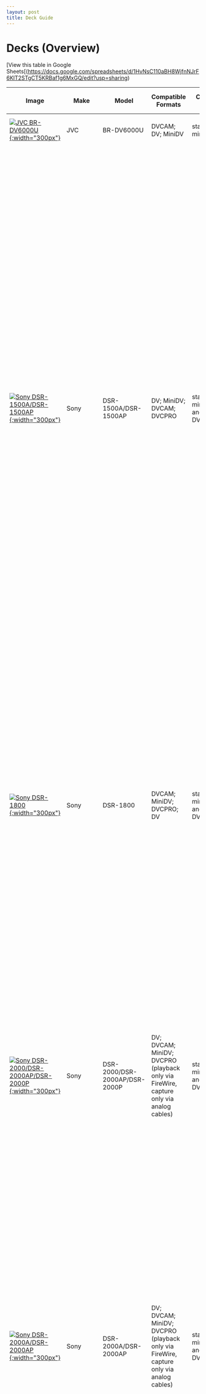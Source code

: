 ```yaml
---
layout: post
title: Deck Guide
---
```



# Decks (Overview)

[View this table in Google Sheets[(https://docs.google.com/spreadsheets/d/1HvNsC110aBH8WjfnNJrF6KlT2STgCT5KRBaf1g6MxGQ/edit?usp=sharing)

| Image | Make | Model | Compatible Formats | Compatible Sizes | Non-compatible Formats | Standard | SP/LP modes | Operation Manual | Service Manual | Power | Cable/Output | Remote 9-pin? | Known Issues/<br/>Unique Characteristics | Known Issues/<br/>Unique Characteristics |
| ------------- | ------------- | ------------- | ------------- | ------------- | ------------- | ------------- | ------------- | ------------- | ------------- | ------------- | ------------- | ------------- | ------------- | ------------- | 
| [![JVC BR-DV6000U](https://mipops.github.io/dvrescue/images/JVC_BR-DV6000.png){:width="300px"}](https://drive.google.com/file/d/1hwV4cXKTYx5cv_OxlIBUJo0ulKr2CxQ9/view) | JVC | BR-DV6000U | DVCAM; DV; MiniDV | standard and mini sizes | HDV; DVCPRO; DVCPRO50; EP/LP | NTSC/PAL | SP mode only | [Link](https://drive.google.com/file/d/1WHUPZllSSey4_JpthZznFUGdRWFoWEa4/view?usp=sharing) |  | DC IN 12V | FireWire 400 4-Pin (IEEE 1394b 4-Pin) | yes |
| [![Sony DSR-1500A/DSR-1500AP](https://mipops.github.io/dvrescue/images/Sony_DSR-1500A.png){:width="300px"}](https://drive.google.com/file/d/1lhkLrlu8ZfTvh0_0T3KfAQIUGT2idiw6/view) | Sony | DSR-1500A/DSR-1500AP | DV; MiniDV; DVCAM; DVCPRO | standard and mini sizes, L and M sizes of DVCPRO | HDV; DVCPRO; DVCPRO50; EP/LP | NTSC | SP mode only | [Link](https://drive.google.com/file/d/1nXwG5qYRxtWYIDFPjOfrvjR5qrIkbItM/view?usp=sharing) | [Link](https://drive.google.com/file/d/1Wa-OX_OLy_NwtHbYwWj9UMLTaraT1pxA/view?usp=sharing) | AC IN | FireWire 400 6-Pin (IEEE 1394a 6-Pin) | yes | To ensure compatibility with DVRescue, avfctl, and vrecord, make sure that Video input is set to iLink vs. 9-pin (in Setp-up Menu/Video Output) and that the Video output on the main display is set to "SG" (vs. "iLink") by clicking the "Video" button on the front panel of the deck (push the button until it displays "SG SG SG"). Built-into the DSR-1500A VTR is the i.LINK interface, which is based upon the IEEE1394 (DV, Firewire) standard. The i.LINK enables a single cable to simultaneously carry digital video and audio signals, as well as data and control signals with virtually no quality degradation. This simple connection offers an ideal solution for connecting the DSR-1500A with i.LINK interface equipped compatible nonlinear editing systems and other computer-related products. Make sure that you hit the SET button after changing any of the settings. The display should read "Saving..." and then exit the menu. | **LOCAL/REMOTE switch:** If the LOCAL/REMOTE switch is set to REMOTE, the  COUNTER SELECT button does not operate while the  tape is moving. In this case, make the time data selection  via the external equipment connected to the REMOTE  connector on the rear panel. |
| [![Sony DSR-1800](https://mipops.github.io/dvrescue/images/Sony_DSR-1800.png){:width="300px"}](https://drive.google.com/file/d/1hqUXqy1GHt7JtVDNOg_dLSEYLwFf2y_J/view) | Sony | DSR-1800 | DVCAM; MiniDV; DVCPRO; DV | standard and mini sizes, L and M sizes of DVCPRO | HDV; DVCPRO50 | NTSC/PAL | SP/LP  | [Link](https://drive.google.com/file/d/1GNyF9PrF-8dRdytK4FvXDCpV4uXRL_8N/view?usp=sharing) | [Link](https://drive.google.com/file/d/1pE-XoqvMRxnOrdN2NzEbzoV4y3h9W1pH/view?usp=sharing) | AC IN | FireWire 400 6-Pin (IEEE 1394a 6-Pin) | yes | These decks were manufactured without a FireWire port, but users could add them to the deck with kits from the manufacturer. Finding these kits in order to add a FireWire connection to a current  has become difficult. If modified with a kit, the deck name (as it appears in the Terminal, DVRescue and vrecord) might be different than the deck model. A common kit that was purchased from Sony option kit Sony DSBK-190 (which is no longer available from Sony). | When playing back a tape recorded in DVCPRO (25M) format, the SDTI and i.LINK outputs (see “Digital interfaces” on page 10) of this unit are muted. Furthermore, it is not possible to play back the cue-audio track of the tape. --from operation manual |
| [![Sony DSR-2000/DSR-2000AP/DSR-2000P](https://mipops.github.io/dvrescue/images/Sony_DSR-2000.png){:width="300px"}](https://drive.google.com/file/d/1qbkt5eVANWVxf9v1BgLv20vn8_mwrHfT/view) | Sony | DSR-2000/DSR-2000AP/DSR-2000P | DV; DVCAM; MiniDV; DVCPRO (playback only via FireWire, capture only via analog cables) | standard and mini sizes, L and M sizes of DVCPRO | HDV; DVCPRO (via FireWire); DVCPRO50; DVCPRO HD | NTSC | SP/LP  | [Link](https://drive.google.com/file/d/1v4dlbRi4C_y1qLH-4d30w1chZOS7X_zE/view?usp=sharing) | [Link](https://drive.google.com/file/d/1GSCG0vdB4bdrwukkvgdrW09SpFrgJYjN/view?usp=sharing) | AC IN | FireWire 400 6-Pin (IEEE 1394a 6-Pin) | yes | These decks were manufactured without a FireWire port, but users could add them to the deck with kits from the manufacturer. Finding these kits in order to add a FireWire connection to a current  has become difficult. If modified with a kit, the deck name (as it appears in the Terminal, DVRescue and vrecord) might be different than the deck model. A common kit that was purchased from Sony option kit Sony DSBK-190 (which is no longer available from Sony). |
| [![Sony DSR-2000A/DSR-2000AP](https://mipops.github.io/dvrescue/images/Sony_DSR-2000AP.png){:width="300px"}](https://drive.google.com/file/d/1g58BxR9qIQ2f57uIMkRUUTkYgiMPGdtH/view) | Sony | DSR-2000A/DSR-2000AP | DV; DVCAM; MiniDV; DVCPRO (playback only via FireWire, capture only via analog cables) | standard and mini sizes, L and M sizes of DVCPRO | HDV; DVCPRO (via FireWire); DVCPRO50; DVCPRO HD | NTSC | SP/LP  | [Link](https://drive.google.com/file/d/1FGsVfi8nNcq0L5ti3wQNgBDtauVBU4QF/view?usp=sharing) | [Link](https://data2.manualslib.com/pdf7/201/20052/2005163-sony/dsr2000a.pdf?5ea96dfd0de42c09611bfbe0dd833cc5) | AC IN | FireWire 400 6-Pin (IEEE 1394a 6-Pin) | yes | These decks were manufactured without a FireWire port, but users could add them to the deck with kits from the manufacturer. Finding these kits in order to add a FireWire connection to a current  has become difficult. If modified with a kit, the deck name (as it appears in the Terminal, DVRescue and vrecord) might be different than the deck model. A common kit that was purchased from Sony option kit Sony DSBK-190 (which is no longer available from Sony). |
| [![Sony DSR-1000](https://mipops.github.io/dvrescue/images/Sony_DSR-DR1000.png){:width="300px"}](https://drive.google.com/file/d/1_myuNU4AMISauHXJfCfWXj0lfJ3SxFIH/view) | Sony | DSR-1000 | DVCAM |  | HDV or DVCPRO | NTSC/PAL | SP mode only | [Link](https://drive.google.com/file/d/1fwbSL_6ICe0JZV_vxrF7KkNrsRBHm75L/view?usp=drive_link) | [Link](https://data2.manualslib.com/pdf6/134/13315/1331470-sony/dsrdr1000.pdf?4ebaad8933648d78dda5d8d493d7aa50) | AC IN | FireWire 400 6-Pin (IEEE 1394a 6-Pin) | yes | These decks were manufactured without a FireWire port, but users could add them to the deck with kits from the manufacturer. Finding these kits in order to add a FireWire connection to a current  has become difficult. If modified with a kit, the deck name (as it appears in the Terminal, DVRescue and vrecord) might be different than the deck model. A common kit that was purchased from Sony option kit Sony DSBK-190 (which is no longer available from Sony). |
| [![Sony DSR-45/DSR-45P](https://mipops.github.io/dvrescue/images/Sony_DSR-45A.png){:width="300px"}](https://drive.google.com/file/d/1-QOVbAeVA24_EOKg0_8OM7mgEjG_d4Pd/view) | Sony | DSR-45/DSR-45P | DV/MiniDV; DVCAM | standard and mini sizes only | HDV; LP | NTSC | SP mode only (although some users have reported being able to playback and capture LP tapes using this model) | [Link](https://drive.google.com/file/d/1PrTT0m773zr5MOKSMvpotIeCTpddsG4K/view?usp=sharing) | [Link](https://drive.google.com/file/d/1TslKI8cI_G9POZSBEnE_q5VkrC7KkoBG/view?usp=sharing) | AC IN | FireWire 400 4-Pin (IEEE 1394b 4-Pin) | yes |
| [![Sony HVR-M15U](https://mipops.github.io/dvrescue/images/Sony_HVR-M15U.png){:width="300px"}](https://drive.google.com/file/d/1dA1icY-QdgbXrd9DaOJu7IF9HjJUW9Ay/view) | Sony | HVR-M15U | HDV; DV/MiniDV; DVCAM | standard and mini sizes only | LP | NTSC/PAL | SP mode only | [Link](https://drive.google.com/file/d/1VhdLASHbCTBx5g-SqnkJEQB8Qb1dv2oV/view?usp=sharing) | [Link](https://drive.google.com/file/d/1hmNn68Qk8Y9STG6svNUGZmKfln2yG4dI/view?usp=sharing) | DC IN | FireWire 400 4-Pin (IEEE 1394b 4-Pin) | no | Since DVRescue does not currently support transferring HDV (you can capture video only with vrecord and DVRescue, but no audio, even if it is present on the tape), you can capture it with either DVHSCap (if your computer is old enough) from the FireWireSDK toolkit, or with Quicktime. In order to capture both video and audio (using QuickTime) for HDV, use [these settings (access via the deck menu)](https://drive.google.com/drive/folders/1BF1gGzCoxtyxH5gljHj0dOdEM89UJB12?usp=sharing) |
| [![Sony HVR-M25U](https://mipops.github.io/dvrescue/images/Sony_HVR-M25U.png){:width="300px"}](https://drive.google.com/file/d/1Xxh4S2zuBb3dqUnyWOaBmOWP5uJw90jL/view) | Sony | HVR-M25U | HDV; MiniDV; DVCAM |  | LP | NTSC/PAL | SP mode only | [Link](https://drive.google.com/file/d/1Q2tvOp3YlATwyvUDuyF5kIyWUwNO-qg-/view?usp=sharing) |  | AC IN | FireWire 400 4-Pin (IEEE 1394b 4-Pin) | no | Since DVRescue does not currently support transferring HDV (you can capture video only with vrecord and DVRescue, but no audio, even if it is present on the tape), you can capture it with either DVHSCap (if your computer is old enough) from the FireWireSDK toolkit, or with Quicktime. In order to capture both video and audio (using QuickTime) for HDV, use [these settings (access via the deck menu)](https://drive.google.com/drive/folders/1BF1gGzCoxtyxH5gljHj0dOdEM89UJB12?usp=sharing). |
| [![Sony DSR-11](https://mipops.github.io/dvrescue/images/Sony_DSR-11.png){:width="300px"}](https://drive.google.com/file/d/1xI2KUFKU-ziPSFFwrwNigmK1jmWb9shq/view) | Sony | DSR-11 | MiniDV; DVCAM | standard and mini sizes only | LP | NTSC | SP mode only | [Link](https://drive.google.com/file/d/1F9WiWOWM96PjRgyq6llyabWJZ3BYaY0N/view?usp=sharing) |  | DC IN 12V | FireWire 400 4-Pin (IEEE 1394b 4-Pin) | no |
|  | Panasonic | AJ-D250 | DVCPRO | medium; large/standard |  | NTSC | SP mode only | [Link](https://drive.google.com/file/d/1hEhEHsxd-La2jAgcvNOkkDtyv116MDDx/view?usp=sharing) |  | AC IN | FireWire 400 6-Pin (IEEE 1394a 6-Pin) |  | These decks were manufactured without a FireWire port, but users could add them to the deck with kits from the manufacturer. Finding these kits in order to add a FireWire connection to a current  has become difficult. If modified with a kit, the deck name (as it appears in the Terminal, DVRescue and vrecord) might be different than the deck model. |
|  | Panasonic | AJ-D440 | DV; DVCAM; DVCPRO; DVCPRO50 | medium; large/standard | MiniDV, LP | NTSC | SP mode only | [Link](https://drive.google.com/file/d/1-Rw0ZD3nGAmlOjtO5r4LJsicEtr6a-Ya/view?usp=sharing) | [Link](https://drive.google.com/file/d/10N34qK7P8xw9U1DBYcbWvpdU4a-f3jjt/view?usp=sharing) | AC IN | FireWire 400 6-Pin (IEEE 1394a 6-Pin) |  | These decks were manufactured without a FireWire port, but users could add them to the deck with kits from the manufacturer. Finding these kits in order to add a FireWire connection to a current  has become difficult. If modified with a kit, the deck name (as it appears in the Terminal, DVRescue and vrecord) might be different than the deck model. |
|  | Panasonic | AJ-D455 | DV; DVCAM; DVCPRO; DVCPRO50 | medium; large/standard | MiniDV, LP | NTSC | SP mode only | [Link](https://drive.google.com/file/d/1SMqZ9byCKxYWmAntLz51xfc4Yw5iaXp_/view?usp=sharing) |  | AC IN | FireWire 400 6-Pin (IEEE 1394a 6-Pin) |  | These decks were manufactured without a FireWire port, but users could add them to the deck with kits from the manufacturer. Finding these kits in order to add a FireWire connection to a current  has become difficult. If modified with a kit, the deck name (as it appears in the Terminal, DVRescue and vrecord) might be different than the deck model. |
| [![Sony DSR-25](https://mipops.github.io/dvrescue/images/Sony_DSR-25.png){:width="300px"}](https://drive.google.com/file/d/1V2kIs3xO3ivmZgmT-Ul19vU3j-hjEdNM/view) | Sony | DSR-25 | DV; DVCAM | MiniDV; large/standard | LP | NTSC/PAL | SP mode only | [Link](https://drive.google.com/file/d/1Nb9bckzMyLFrE8GH8MAFy8bzy8e1ITV4/view?usp=sharing) | [Link](https://drive.google.com/file/d/1tKwNSMazfd_WKAxjtylbH9V16WiBJJtk/view?usp=sharing) | AC IN | FireWire 400 4-Pin (IEEE 1394b 4-Pin) | no | Audio would have only been recorded on CH 1/2 (CH 3/4 is for dubbing only); no LOCAL/REMOTE switch |
| [![JVC BR-DV3000](https://mipops.github.io/dvrescue/images/JVC_BR-DV3000U.png){:width="300px"}](https://drive.google.com/file/d/10eiNO4V3K0kJh5G4abodIpeH-Zq-Kk_Z/view) | JVC | BR-DV3000 | DV; DVCAM | MiniDV; large/standard | LP; DVCPRO | NTSC/PAL | SP mode only | [Link](https://drive.google.com/file/d/1-zqvPw48WX9Rd9RwlyCySKDFRftUKMqN/view?usp=sharing) |  | DC IN 12V | FireWire 400 6-Pin (IEEE 1394a 6-Pin) | yes | DVCAM cassettes can be recorded in DV format. A tape recorded with the DVCAM format can be used only for playback for this VTR. | This VTR features dual support for NTSC and PAL. Certain functions however, are supported by only one signal system. They are indicated with (NTSC only) or (PAL only). |
| [![JVC BR-600/600UA](https://mipops.github.io/dvrescue/images/JVC_BR-DV6000.png){:width="300px"}](https://drive.google.com/file/d/1hwV4cXKTYx5cv_OxlIBUJo0ulKr2CxQ9/view) | JVC | BR-600/600UA | DV | MiniDV | DVCPRO; LP; PAL | NTSC | SP mode only | [Link](https://drive.google.com/file/d/1015dqIF6xvwYuhqcH_vuo9C6RsSFSlXE/view?usp=sharing) |  | DC IN 12V; AC IN | FireWire 400 4-Pin (IEEE 1394b 4-Pin) | yes | The AC and DC power supplies are switched automatically.  When the AC power supply is switched to the DC power supply, the power turns off.  When both power supplies are connected, the AC power supply has priority.  Be sure to confirm which power supply is in use when plugging or unplugging the power supply. | Has a LP lamp that will light up if a tape recorded in LP mode is inserted. |
| [![Panasonic AJ-D230H](https://mipops.github.io/dvrescue/images/Panasonic_AJ-D230.png){:width="300px"}](https://drive.google.com/file/d/10grx-0rtFvaFYtBj7DtvoShx8DlTThvi/view) | Panasonic | AJ-D230H |  | MiniDV/small (only with adapter); medium; standard/large |  |  | SP mode only | [Link](https://drive.google.com/file/d/10O3hBil3p9sz2XkVZq92jqOvi6idVc3U/view?usp=drive_link) |  | AC IN | Manual for the AJ-D230H/AJ-D230HP doesn't include a DV out in the scematic. However, that doesn't mean that mod weren't available at the time. Have a AJ-D230H/AJ-D230HP with a DV output? Let us know! | yes |
| [![Sony DSR-40](https://mipops.github.io/dvrescue/images/Sony_DSR-40P.png){:width="300px"}](https://drive.google.com/file/d/10daFniMX9mLhQXpGupuopyYNWkurZfad/view) | Sony | DSR-40 | DV/MiniDV; DVCAM | MiniDV; large/standard | DVCPRO; HDV; LP |  | SP mode only | [Link](https://archive.org/details/manualzilla-id-6976597) | [Link](https://archive.org/details/manual_DSR40P_SM_SONY) | AC IN | FireWire 400 4-Pin (IEEE 1394b 4-Pin) | no (RS-232C encoder only) |
| [![JVC BR-HD50/BR-HD50U](https://mipops.github.io/dvrescue/images/JVC_BR-HD50.png){:width="300px"}](https://drive.google.com/file/d/1ojiY8fS1Nlq_SyZvnMJiM5IBJtmTBtqz/view) | JVC | BR-HD50/BR-HD50U | DV; HDV; DVCAM (playback only) | MiniDV; large/standard | DVCPRO; LP |  | SP mode only | [Link](https://drive.google.com/file/d/10KqkTFabw0tOREvitjbSkPz_nCeFVzId/view?usp=sharing) |  | DC IN 12V | FireWire 400 6-Pin (IEEE 1394a 6-Pin) | yes | Tapes recorded in the DVCAM format can only be played. | If the head is dusty, “HEAD CLEANING REQUIRED!” will be displayed on the monitor when this unit plays a tape. |
| [![Panasonic AJ-HD1400](https://mipops.github.io/dvrescue/images/Panasonic_AJ-HD1400.png){:width="300px"}](https://drive.google.com/file/d/10iI_X9WtP-2-j_hKh_Z63E1r63boBGwd/view) | Panasonic | AJ-HD1400 |  |  |  |  |  |  |  | AC IN | FireWire 400 6-Pin (IEEE 1394a 6-Pin) | yes |
